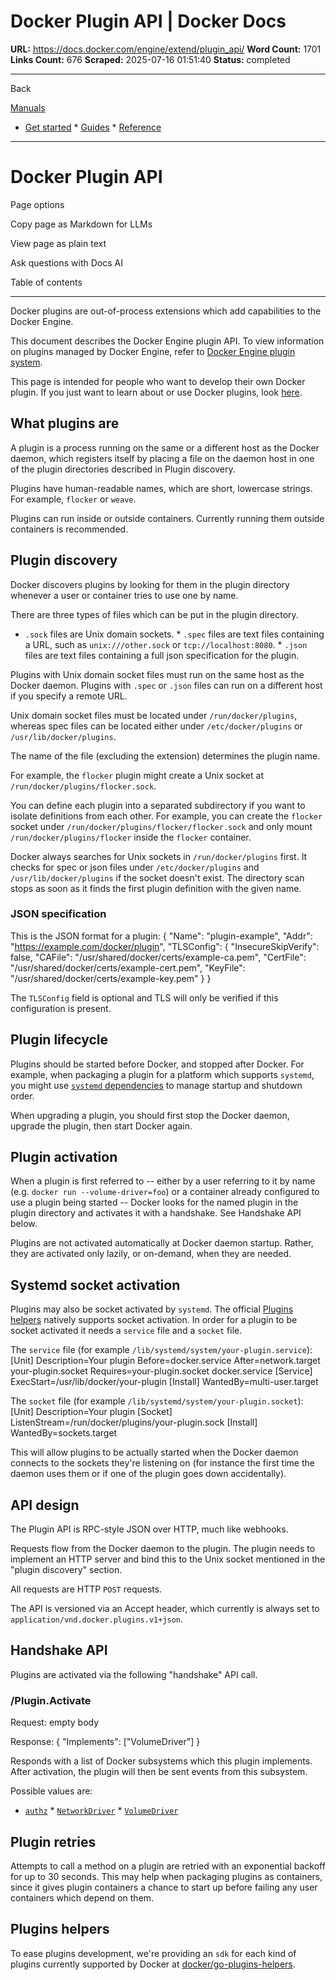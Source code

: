 # Docker Plugin API | Docker Docs

**URL:** https://docs.docker.com/engine/extend/plugin_api/
**Word Count:** 1701
**Links Count:** 676
**Scraped:** 2025-07-16 01:51:40
**Status:** completed

---

Back

[Manuals](https://docs.docker.com/manuals/)

  * [Get started](https://docs.docker.com/get-started/)   * [Guides](https://docs.docker.com/guides/)   * [Reference](https://docs.docker.com/reference/)

* * *

# Docker Plugin API

Page options

Copy page as Markdown for LLMs

View page as plain text

Ask questions with Docs AI

Table of contents

* * *

Docker plugins are out-of-process extensions which add capabilities to the Docker Engine.

This document describes the Docker Engine plugin API. To view information on plugins managed by Docker Engine, refer to [Docker Engine plugin system](https://docs.docker.com/engine/extend/).

This page is intended for people who want to develop their own Docker plugin. If you just want to learn about or use Docker plugins, look [here](https://docs.docker.com/engine/extend/legacy_plugins/).

## What plugins are

A plugin is a process running on the same or a different host as the Docker daemon, which registers itself by placing a file on the daemon host in one of the plugin directories described in Plugin discovery.

Plugins have human-readable names, which are short, lowercase strings. For example, `flocker` or `weave`.

Plugins can run inside or outside containers. Currently running them outside containers is recommended.

## Plugin discovery

Docker discovers plugins by looking for them in the plugin directory whenever a user or container tries to use one by name.

There are three types of files which can be put in the plugin directory.

  * `.sock` files are Unix domain sockets.   * `.spec` files are text files containing a URL, such as `unix:///other.sock` or `tcp://localhost:8080`.   * `.json` files are text files containing a full json specification for the plugin.

Plugins with Unix domain socket files must run on the same host as the Docker daemon. Plugins with `.spec` or `.json` files can run on a different host if you specify a remote URL.

Unix domain socket files must be located under `/run/docker/plugins`, whereas spec files can be located either under `/etc/docker/plugins` or `/usr/lib/docker/plugins`.

The name of the file \(excluding the extension\) determines the plugin name.

For example, the `flocker` plugin might create a Unix socket at `/run/docker/plugins/flocker.sock`.

You can define each plugin into a separated subdirectory if you want to isolate definitions from each other. For example, you can create the `flocker` socket under `/run/docker/plugins/flocker/flocker.sock` and only mount `/run/docker/plugins/flocker` inside the `flocker` container.

Docker always searches for Unix sockets in `/run/docker/plugins` first. It checks for spec or json files under `/etc/docker/plugins` and `/usr/lib/docker/plugins` if the socket doesn't exist. The directory scan stops as soon as it finds the first plugin definition with the given name.

### JSON specification

This is the JSON format for a plugin:               {       "Name": "plugin-example",       "Addr": "https://example.com/docker/plugin",       "TLSConfig": {         "InsecureSkipVerify": false,         "CAFile": "/usr/shared/docker/certs/example-ca.pem",         "CertFile": "/usr/shared/docker/certs/example-cert.pem",         "KeyFile": "/usr/shared/docker/certs/example-key.pem"       }     }

The `TLSConfig` field is optional and TLS will only be verified if this configuration is present.

## Plugin lifecycle

Plugins should be started before Docker, and stopped after Docker. For example, when packaging a plugin for a platform which supports `systemd`, you might use [`systemd` dependencies](https://www.freedesktop.org/software/systemd/man/systemd.unit.html#Before=) to manage startup and shutdown order.

When upgrading a plugin, you should first stop the Docker daemon, upgrade the plugin, then start Docker again.

## Plugin activation

When a plugin is first referred to -- either by a user referring to it by name \(e.g. `docker run --volume-driver=foo`\) or a container already configured to use a plugin being started -- Docker looks for the named plugin in the plugin directory and activates it with a handshake. See Handshake API below.

Plugins are not activated automatically at Docker daemon startup. Rather, they are activated only lazily, or on-demand, when they are needed.

## Systemd socket activation

Plugins may also be socket activated by `systemd`. The official [Plugins helpers](https://github.com/docker/go-plugins-helpers) natively supports socket activation. In order for a plugin to be socket activated it needs a `service` file and a `socket` file.

The `service` file \(for example `/lib/systemd/system/your-plugin.service`\):               [Unit]     Description=Your plugin     Before=docker.service     After=network.target your-plugin.socket     Requires=your-plugin.socket docker.service          [Service]     ExecStart=/usr/lib/docker/your-plugin          [Install]     WantedBy=multi-user.target

The `socket` file \(for example `/lib/systemd/system/your-plugin.socket`\):               [Unit]     Description=Your plugin          [Socket]     ListenStream=/run/docker/plugins/your-plugin.sock          [Install]     WantedBy=sockets.target

This will allow plugins to be actually started when the Docker daemon connects to the sockets they're listening on \(for instance the first time the daemon uses them or if one of the plugin goes down accidentally\).

## API design

The Plugin API is RPC-style JSON over HTTP, much like webhooks.

Requests flow from the Docker daemon to the plugin. The plugin needs to implement an HTTP server and bind this to the Unix socket mentioned in the "plugin discovery" section.

All requests are HTTP `POST` requests.

The API is versioned via an Accept header, which currently is always set to `application/vnd.docker.plugins.v1+json`.

## Handshake API

Plugins are activated via the following "handshake" API call.

### /Plugin.Activate

Request: empty body

Response:               {         "Implements": ["VolumeDriver"]     }

Responds with a list of Docker subsystems which this plugin implements. After activation, the plugin will then be sent events from this subsystem.

Possible values are:

  * [`authz`](https://docs.docker.com/engine/extend/plugins_authorization/)   * [`NetworkDriver`](https://docs.docker.com/engine/extend/plugins_network/)   * [`VolumeDriver`](https://docs.docker.com/engine/extend/plugins_volume/)

## Plugin retries

Attempts to call a method on a plugin are retried with an exponential backoff for up to 30 seconds. This may help when packaging plugins as containers, since it gives plugin containers a chance to start up before failing any user containers which depend on them.

## Plugins helpers

To ease plugins development, we're providing an `sdk` for each kind of plugins currently supported by Docker at [docker/go-plugins-helpers](https://github.com/docker/go-plugins-helpers).